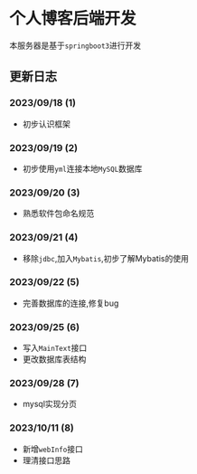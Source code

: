 # 个人博客后端开发
本服务器是基于`springboot3`进行开发

## 更新日志
### 2023/09/18 (1)
- 初步认识框架

### 2023/09/19 (2)
- 初步使用`yml`连接本地`MySQL`数据库

### 2023/09/20 (3)
- 熟悉软件包命名规范

### 2023/09/21 (4)
- 移除`jdbc`,加入`Mybatis`,初步了解Mybatis的使用

### 2023/09/22 (5)
- 完善数据库的连接,修复bug

### 2023/09/25 (6)
- 写入`MainText`接口
- 更改数据库表结构

### 2023/09/28 (7)
- mysql实现分页

### 2023/10/11 (8)
- 新增`webInfo`接口
- 理清接口思路